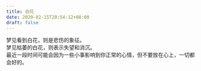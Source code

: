 ```yaml
---
title: 白花
date: 2020-02-15T20:54:12+08:00
draft: false
---
```


梦见看到白花，则是悲伤的象征。<br>
梦见枯萎的白花，则表示失望和消沉。<br>
最近一段时间可能会因为一些小事影响到你正常的心情，但不要放在心上，一切都会好的。<br>
